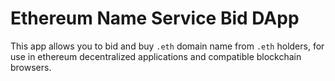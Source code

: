 # Ethereum Name Service Bid DApp 
This app allows you to bid and buy `.eth` domain name from `.eth` holders, for use in ethereum decentralized applications and compatible blockchain browsers.

